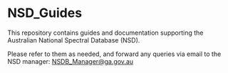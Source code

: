 # NSD_Guides

This repository contains guides and documentation supporting the Australian National Spectral Database (NSD).

Please refer to them as needed, and forward any queries via email to the NSD manager: NSDB_Manager@ga.gov.au
